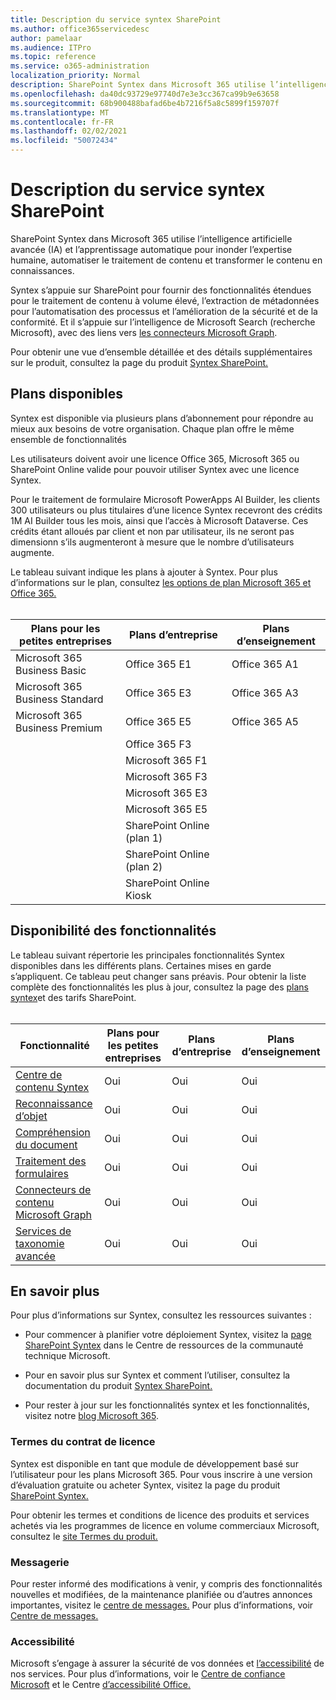 ```yaml
---
title: Description du service syntex SharePoint
ms.author: office365servicedesc
author: pamelaar
ms.audience: ITPro
ms.topic: reference
ms.service: o365-administration
localization_priority: Normal
description: SharePoint Syntex dans Microsoft 365 utilise l’intelligence artificielle avancée (IA) et l’apprentissage automatique pour inonder l’expertise humaine, automatiser le traitement de contenu et transformer le contenu en connaissances.
ms.openlocfilehash: da40dc93729e97740d7e3e3cc367ca99b9e63658
ms.sourcegitcommit: 68b900488bafad6be4b7216f5a8c5899f159707f
ms.translationtype: MT
ms.contentlocale: fr-FR
ms.lasthandoff: 02/02/2021
ms.locfileid: "50072434"
---
```

# <a name="sharepoint-syntex-service-description"></a>Description du service syntex SharePoint 

SharePoint Syntex dans Microsoft 365 utilise l’intelligence artificielle avancée (IA) et l’apprentissage automatique pour inonder l’expertise humaine, automatiser le traitement de contenu et transformer le contenu en connaissances.

Syntex s’appuie sur SharePoint pour fournir des fonctionnalités étendues pour le traitement de contenu à volume élevé, l’extraction de métadonnées pour l’automatisation des processus et l’amélioration de la sécurité et de la conformité. Et il s’appuie sur l’intelligence de Microsoft Search (recherche Microsoft), avec des liens vers [les connecteurs Microsoft Graph](/microsoftsearch/connectors-overview).

Pour obtenir une vue d’ensemble détaillée et des détails supplémentaires sur le produit, consultez la page du produit [Syntex SharePoint.](https://aka.ms/sharepointsyntex)

## <a name="available-plans"></a>Plans disponibles

Syntex est disponible via plusieurs plans d’abonnement pour répondre au mieux aux besoins de votre organisation. Chaque plan offre le même ensemble de fonctionnalités

Les utilisateurs doivent avoir une licence Office 365, Microsoft 365 ou SharePoint Online valide pour pouvoir utiliser Syntex avec une licence Syntex.

Pour le traitement de formulaire Microsoft PowerApps AI Builder, les clients 300 utilisateurs ou plus titulaires d’une licence Syntex recevront des crédits 1M AI Builder tous les mois, ainsi que l’accès à Microsoft Dataverse. Ces crédits étant alloués par client et non par utilisateur, ils ne seront pas dimensionn s’ils augmenteront à mesure que le nombre d’utilisateurs augmente.

Le tableau suivant indique les plans à ajouter à Syntex. Pour plus d’informations sur le plan, consultez [les options de plan Microsoft 365 et Office 365.](https://docs.microsoft.com/office365/servicedescriptions/office-365-platform-service-description/office-365-plan-options)<br><br>


| Plans pour les petites entreprises            | Plans d’entreprise         | Plans d’enseignement     |
| ------------------------------- | ------------------------ | ------------------- |
| Microsoft 365 Business Basic    | Office 365 E1            | Office 365 A1       |
| Microsoft 365 Business Standard | Office 365 E3            | Office 365 A3       |
| Microsoft 365 Business Premium  | Office 365 E5            | Office 365 A5       |
|                                 | Office 365 F3            |                     |
|                                 | Microsoft 365 F1         |                     |
|                                 | Microsoft 365 F3         |                     |
|                                 | Microsoft 365 E3         |                     |
|                                 | Microsoft 365 E5         |                     |
|                                 | SharePoint Online (plan 1) |                     |
|                                 | SharePoint Online (plan 2) |                     |
|                                 | SharePoint Online Kiosk  |                     |

## <a name="feature-availability"></a>Disponibilité des fonctionnalités

Le tableau suivant répertorie les principales fonctionnalités Syntex disponibles dans les différents plans. Certaines mises en garde s’appliquent. Ce tableau peut changer sans préavis. Pour obtenir la liste complète des fonctionnalités les plus à jour, consultez la page des [plans syntex](https://www.microsoft.com/microsoft-365/enterprise/sharepoint-syntex)et des tarifs SharePoint.<br><br>

| Fonctionnalité | Plans pour les petites entreprises | Plans d’entreprise | Plans d’enseignement |
|--|--|--|--|
| [Centre de contenu Syntex](sharepoint-syntex-features.md#syntex-content-center) | Oui | Oui | Oui |
| [Reconnaissance d’objet](sharepoint-syntex-features.md#object-recognition) | Oui | Oui | Oui |
| [Compréhension du document](sharepoint-syntex-features.md#document-understanding) | Oui | Oui | Oui |
| [Traitement des formulaires](sharepoint-syntex-features.md#form-processing) | Oui | Oui | Oui |
| [Connecteurs de contenu Microsoft Graph](sharepoint-syntex-features.md#microsoft-graph-content-connectors) | Oui | Oui | Oui |
| [Services de taxonomie avancée](sharepoint-syntex-features.md#advanced-taxonomy-services) | Oui | Oui | Oui |

## <a name="learn-more"></a>En savoir plus

Pour plus d’informations sur Syntex, consultez les ressources suivantes :

  - Pour commencer à planifier votre déploiement Syntex, visitez la [page SharePoint Syntex](https://resources.techcommunity.microsoft.com/sharepoint-syntex/) dans le Centre de ressources de la communauté technique Microsoft.

  - Pour en savoir plus sur Syntex et comment l’utiliser, consultez la documentation du produit [Syntex SharePoint.](/microsoft-365/contentunderstanding/)

  - Pour rester à jour sur les fonctionnalités syntex et les fonctionnalités, visitez notre [blog Microsoft 365](https://go.microsoft.com/fwlink/?linkid=2084915).

### <a name="licensing-terms"></a>Termes du contrat de licence

Syntex est disponible en tant que module de développement basé sur l’utilisateur pour les plans Microsoft 365. Pour vous inscrire à une version d’évaluation gratuite ou acheter Syntex, visitez la page du produit [SharePoint Syntex.](https://aka.ms/sharepointsyntex)

Pour obtenir les termes et conditions de licence des produits et services achetés via les programmes de licence en volume commerciaux Microsoft, consultez le [site Termes du produit.](https://www.microsoft.com/licensing/terms/)

### <a name="messaging"></a>Messagerie 

Pour rester informé des modifications à venir, y compris des fonctionnalités nouvelles et modifiées, de la maintenance planifiée ou d’autres annonces importantes, visitez le [centre de messages.](https://go.microsoft.com/fwlink/p/?linkid=2070717) Pour plus d’informations, voir [Centre de messages.](/microsoft-365/admin/manage/message-center)

### <a name="accessibility"></a>Accessibilité

Microsoft s’engage à assurer la sécurité de vos données et [l’accessibilité](https://www.microsoft.com/trust-center/compliance/accessibility) de nos services. Pour plus d’informations, voir le [Centre de confiance Microsoft](https://www.microsoft.com/trust-center) et le Centre [d’accessibilité Office.](https://support.office.com/article/ecab0fcf-d143-4fe8-a2ff-6cd596bddc6d)
